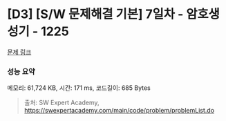 # [D3] [S/W 문제해결 기본] 7일차 - 암호생성기 - 1225 

[문제 링크](https://swexpertacademy.com/main/code/problem/problemDetail.do?contestProbId=AV14uWl6AF0CFAYD) 

### 성능 요약

메모리: 61,724 KB, 시간: 171 ms, 코드길이: 685 Bytes



> 출처: SW Expert Academy, https://swexpertacademy.com/main/code/problem/problemList.do